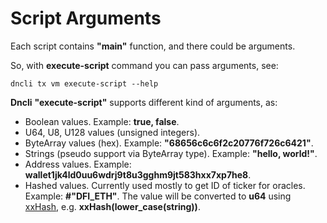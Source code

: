 # Script Arguments

Each script contains **"main"** function, and there could be arguments.

So, with **execute-script** command you can pass arguments, see:

```text
dncli tx vm execute-script --help
```

**Dncli** **"execute-script"** supports different kind of arguments, as:

* Boolean values. Example: **true, false**.
* U64, U8, U128 values \(unsigned integers\).
* ByteArray values \(hex\). Example: **"68656c6c6f2c20776f726c6421"**.
* Strings \(pseudo support via ByteArray type\). Example: **"hello, world!"**.
* Address values. Example: **wallet1jk4ld0uu6wdrj9t8u3gghm9jt583hxx7xp7he8**.
* Hashed values. Currently used mostly to get ID of ticker for oracles. Example: **\#"DFI\_ETH"**. The value will be converted to **u64** using [xxHash](https://github.com/Cyan4973/xxHash), e.g. **xxHash\(lower\_case\(string\)\)**.
